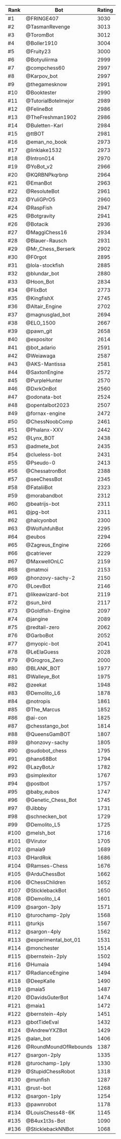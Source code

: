 Rank|Bot|Rating
---|---|---
#1|@FRINGE407|3030
#2|@TasmanRevenge|3013
#3|@ToromBot|3012
#4|@Boller1910|3004
#5|@Fruity23|3000
#6|@Botyuliirma|2999
#7|@compchess60|2997
#8|@Karpov_bot|2997
#9|@thegamesknow|2991
#10|@Booktester|2990
#11|@TutorialBotelmejor|2989
#12|@FelineBot|2986
#13|@TheFreshman1902|2986
#14|@Buletten-Karl|2984
#15|@ttBOT|2981
#16|@eman_no_book|2973
#17|@linklake1532|2973
#18|@Intron014|2970
#19|@YoBot_v2|2966
#20|@KQRBNPkqrbnp|2964
#21|@EmanBot|2963
#22|@ResoluteBot|2961
#23|@YuliGPrO5|2960
#24|@RaspFish|2947
#25|@Botgravity|2941
#26|@Botacik|2936
#27|@MaggiChess16|2934
#28|@Blauer-Rausch|2931
#29|@Mr_Chess_Berserk|2902
#30|@F0rgot|2895
#31|@lola-stockfish|2885
#32|@blundar_bot|2880
#33|@Hoon_Bot|2834
#34|@FlixBot|2773
#35|@KingfishX|2745
#36|@Altair_Engine|2702
#37|@magnusglad_bot|2694
#38|@ELO_1500|2667
#39|@pawn_git|2658
#40|@expositor|2614
#41|@bot_adario|2591
#42|@Weiawaga|2587
#43|@AKS-Mantissa|2581
#44|@SaxtonEngine|2572
#45|@PurpleHunter|2570
#46|@DxrkOnBot|2560
#47|@odonata-bot|2524
#48|@opentalbot2023|2507
#49|@fornax-engine|2472
#50|@ChessNoobComp|2461
#51|@Phalanx-XXV|2442
#52|@Lynx_BOT|2438
#53|@admete_bot|2435
#54|@clueless-bot|2431
#55|@Pseudo-0|2413
#56|@ChessatronBot|2388
#57|@seeChessBot|2345
#58|@FataliiBot|2323
#59|@morabandbot|2312
#60|@beatrijs-bot|2311
#61|@jpg-bot|2311
#62|@halcyonbot|2300
#63|@WolfuhfuhBot|2295
#64|@eubos|2294
#65|@Zagreus_Engine|2266
#66|@catriever|2229
#67|@MaxwellOnLC|2159
#68|@matmoi|2153
#69|@honzovy-sachy-2|2150
#70|@LoevBot|2146
#71|@likeawizard-bot|2119
#72|@sun_bird|2117
#73|@Goldfish-Engine|2097
#74|@jangine|2089
#75|@redtail-zero|2062
#76|@GarboBot|2052
#77|@myopic-bot|2041
#78|@LeElaGuess|2028
#79|@Grogros_Zero|2000
#80|@BLANK_BOT|1977
#81|@Walleye_Bot|1975
#82|@zeekat|1948
#83|@Demolito_L6|1878
#84|@notropis|1861
#85|@The_Marcus|1852
#86|@ai-con|1825
#87|@chesstango_bot|1814
#88|@QueensGamBOT|1807
#89|@honzovy-sachy|1805
#90|@sudobot_chess|1795
#91|@hans68Bot|1794
#92|@LazyBotJr|1782
#93|@simplexitor|1767
#94|@postbot|1757
#95|@baby_eubos|1747
#96|@Genetic_Chess_Bot|1745
#97|@Jibbby|1731
#98|@schnecken_bot|1729
#99|@Demolito_L5|1725
#100|@melsh_bot|1716
#101|@Virutor|1705
#102|@maia9|1689
#103|@HardRok|1686
#104|@Ramses-Chess|1676
#105|@ArduChessBot|1662
#106|@ChessChildren|1652
#107|@SticklebackBot|1650
#108|@Demolito_L4|1601
#109|@sargon-3ply|1571
#110|@turochamp-2ply|1568
#111|@turkjs|1567
#112|@sargon-4ply|1562
#113|@experimental_bot_01|1531
#114|@monchester|1514
#115|@bernstein-2ply|1502
#116|@Humaia|1494
#117|@RadianceEngine|1494
#118|@DeepKalle|1490
#119|@maia5|1487
#120|@DavidsGuterBot|1474
#121|@maia1|1472
#122|@bernstein-4ply|1451
#123|@botTideEval|1432
#124|@AndrewYXZBot|1429
#125|@alan_bot|1406
#126|@RoundMoundOfRebounds|1387
#127|@sargon-2ply|1335
#128|@turochamp-1ply|1330
#129|@StupidChessRobot|1318
#130|@munfish|1287
#131|@rust-bot|1268
#132|@sargon-1ply|1254
#133|@pawnrobot|1178
#134|@LouisChess48-6K|1145
#135|@B4ux1t3s-Bot|1090
#136|@SticklebackNNBot|1068
